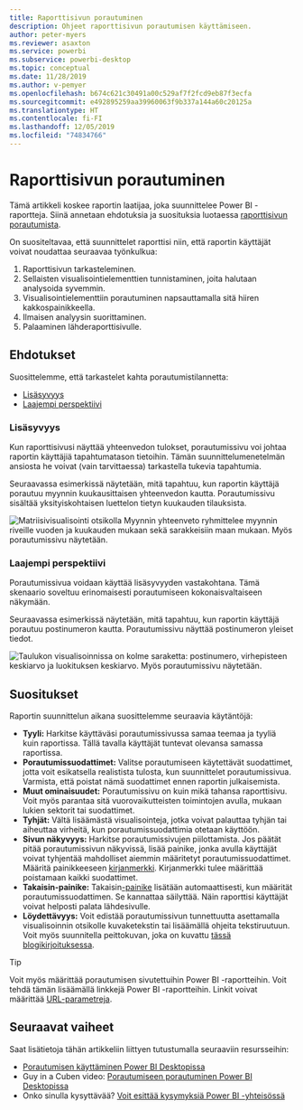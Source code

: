 ```yaml
---
title: Raporttisivun porautuminen
description: Ohjeet raporttisivun porautumisen käyttämiseen.
author: peter-myers
ms.reviewer: asaxton
ms.service: powerbi
ms.subservice: powerbi-desktop
ms.topic: conceptual
ms.date: 11/28/2019
ms.author: v-pemyer
ms.openlocfilehash: b674c621c30491a00c529af7f2fcd9eb87f3ecfa
ms.sourcegitcommit: e492895259aa39960063f9b337a144a60c20125a
ms.translationtype: HT
ms.contentlocale: fi-FI
ms.lasthandoff: 12/05/2019
ms.locfileid: "74834766"
---
```

# <a name="report-page-drillthrough"></a>Raporttisivun porautuminen

Tämä artikkeli koskee raportin laatijaa, joka suunnittelee Power BI -raportteja. Siinä annetaan ehdotuksia ja suosituksia luotaessa [raporttisivun porautumista](../desktop-drillthrough.md).

On suositeltavaa, että suunnittelet raporttisi niin, että raportin käyttäjät voivat noudattaa seuraavaa työnkulkua:

1. Raporttisivun tarkasteleminen.
2. Sellaisten visualisointielementtien tunnistaminen, joita halutaan analysoida syvemmin.
3. Visualisointielementtiin porautuminen napsauttamalla sitä hiiren kakkospainikkeella.
4. Ilmaisen analyysin suorittaminen.
5. Palaaminen lähderaporttisivulle.

## <a name="suggestions"></a>Ehdotukset

Suosittelemme, että tarkastelet kahta porautumistilannetta:

- [Lisäsyvyys](#additional-depth)
- [Laajempi perspektiivi](#broader-perspective)

### <a name="additional-depth"></a>Lisäsyvyys

Kun raporttisivusi näyttää yhteenvedon tulokset, porautumissivu voi johtaa raportin käyttäjiä tapahtumatason tietoihin. Tämän suunnittelumenetelmän ansiosta he voivat (vain tarvittaessa) tarkastella tukevia tapahtumia.

Seuraavassa esimerkissä näytetään, mitä tapahtuu, kun raportin käyttäjä porautuu myynnin kuukausittaisen yhteenvedon kautta. Porautumissivu sisältää yksityiskohtaisen luettelon tietyn kuukauden tilauksista.

![Matriisivisualisointi otsikolla Myynnin yhteenveto ryhmittelee myynnin riveille vuoden ja kuukauden mukaan sekä sarakkeisiin maan mukaan. Myös porautumissivu näytetään.](media/report-drillthrough/suggestion-drillthrough-add-depth.png)

### <a name="broader-perspective"></a>Laajempi perspektiivi

Porautumissivua voidaan käyttää lisäsyvyyden vastakohtana. Tämä skenaario soveltuu erinomaisesti porautumiseen kokonaisvaltaiseen näkymään.

Seuraavassa esimerkissä näytetään, mitä tapahtuu, kun raportin käyttäjä porautuu postinumeron kautta. Porautumissivu näyttää postinumeron yleiset tiedot.

![Taulukon visualisoinnissa on kolme saraketta: postinumero, virhepisteen keskiarvo ja luokituksen keskiarvo. Myös porautumissivu näytetään.](media/report-drillthrough/suggestion-drillthrough-broader-perspective.png)

## <a name="recommendations"></a>Suositukset

Raportin suunnittelun aikana suosittelemme seuraavia käytäntöjä:

- **Tyyli:** Harkitse käyttäväsi porautumissivussa samaa teemaa ja tyyliä kuin raportissa. Tällä tavalla käyttäjät tuntevat olevansa samassa raportissa.
- **Porautumissuodattimet:** Valitse porautumiseen käytettävät suodattimet, jotta voit esikatsella realistista tulosta, kun suunnittelet porautumissivua. Varmista, että poistat nämä suodattimet ennen raportin julkaisemista.
- **Muut ominaisuudet:** Porautumissivu on kuin mikä tahansa raporttisivu. Voit myös parantaa sitä vuorovaikutteisten toimintojen avulla, mukaan lukien sektorit tai suodattimet.
- **Tyhjät:** Vältä lisäämästä visualisointeja, jotka voivat palauttaa tyhjän tai aiheuttaa virheitä, kun porautumissuodattimia otetaan käyttöön.
- **Sivun näkyvyys:** Harkitse porautumissivujen piilottamista. Jos päätät pitää porautumissivun näkyvissä, lisää painike, jonka avulla käyttäjät voivat tyhjentää mahdolliset aiemmin määritetyt porautumissuodattimet. Määritä painikkeeseen [kirjanmerkki](../desktop-bookmarks.md). Kirjanmerkki tulee määrittää poistamaan kaikki suodattimet.
- **Takaisin-painike:** Takaisin[-painike](../desktop-buttons.md) lisätään automaattisesti, kun määrität porautumissuodattimen. Se kannattaa säilyttää. Näin raporttisi käyttäjät voivat helposti palata lähdesivulle.
- **Löydettävyys:** Voit edistää porautumissivun tunnettuutta asettamalla visualisoinnin otsikolle kuvaketekstin tai lisäämällä ohjeita tekstiruutuun. Voit myös suunnitella peittokuvan, joka on kuvattu [tässä blogikirjoituksessa](https://alluringbi.com/2019/10/23/overlays-for-true-self-serve-reporting/).

> [!TIP]
> Voit myös määrittää porautumisen sivutettuihin Power BI -raportteihin. Voit tehdä tämän lisäämällä linkkejä Power BI -raportteihin. Linkit voivat määrittää [URL-parametreja](/blog/url-parameters-for-paginated-reports-are-now-available/).

## <a name="next-steps"></a>Seuraavat vaiheet

Saat lisätietoja tähän artikkeliin liittyen tutustumalla seuraaviin resursseihin:

- [Porautumisen käyttäminen Power BI Desktopissa](../desktop-drillthrough.md)
- Guy in a Cuben video: [Porautumiseen porautuminen Power BI Desktopissa](https://www.youtube.com/watch?v=2x9lLHDbtDk)
- Onko sinulla kysyttävää? [Voit esittää kysymyksiä Power BI -yhteisössä](https://community.powerbi.com/)

